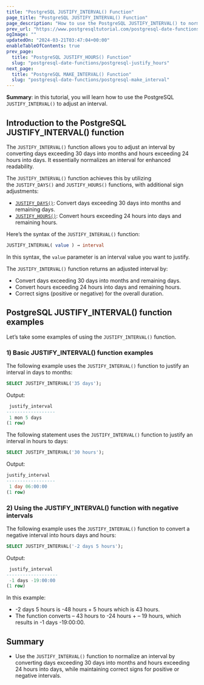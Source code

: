```yaml
---
title: "PostgreSQL JUSTIFY_INTERVAL() Function"
page_title: "PostgreSQL JUSTIFY_INTERVAL() Function"
page_description: "How to use the PostgreSQL JUSTIFY_INTERVAL() to normalize an interval by using the JUSTIFY_DAYS() and JUSTIFY_HOURS() functions."
prev_url: "https://www.postgresqltutorial.com/postgresql-date-functions/postgresql-justify_interval/"
ogImage: ""
updatedOn: "2024-03-21T03:47:04+00:00"
enableTableOfContents: true
prev_page: 
  title: "PostgreSQL JUSTIFY_HOURS() Function"
  slug: "postgresql-date-functions/postgresql-justify_hours"
next_page: 
  title: "PostgreSQL MAKE_INTERVAL() Function"
  slug: "postgresql-date-functions/postgresql-make_interval"
---
```





**Summary**: in this tutorial, you will learn how to use the PostgreSQL `JUSTIFY_INTERVAL()` to adjust an interval.


## Introduction to the PostgreSQL JUSTIFY\_INTERVAL() function

The `JUSTIFY_INTERVAL()` function allows you to adjust an interval by converting days exceeding 30 days into months and hours exceeding 24 hours into days. It essentially normalizes an interval for enhanced readability.

The `JUSTIFY_INTERVAL()` function achieves this by utilizing the `JUSTIFY_DAYS()` and `JUSTIFY_HOURS()` functions, with additional sign adjustments:

* [`JUSTIFY_DAYS()`](postgresql-justify_days): Convert days exceeding 30 days into months and remaining days.
* [`JUSTIFY_HOURS()`](postgresql-justify_hours): Convert hours exceeding 24 hours into days and remaining hours.

Here’s the syntax of the `JUSTIFY_INTERVAL()` function:


```sql
JUSTIFY_INTERVAL( value ) → interval
```
In this syntax, the `value` parameter is an interval value you want to justify.

The `JUSTIFY_INTERVAL()` function returns an adjusted interval by:

* Convert days exceeding 30 days into months and remaining days.
* Convert hours exceeding 24 hours into days and remaining hours.
* Correct signs (positive or negative) for the overall duration.


## PostgreSQL JUSTIFY\_INTERVAL() function examples

Let’s take some examples of using the `JUSTIFY_INTERVAL()` function.


### 1\) Basic JUSTIFY\_INTERVAL() function examples

The following example uses the `JUSTIFY_INTERVAL()` function to justify an interval in days to months:


```sql
SELECT JUSTIFY_INTERVAL('35 days');
```
Output:


```sql
 justify_interval
------------------
 1 mon 5 days
(1 row)
```
The following statement uses the `JUSTIFY_INTERVAL()` function to justify an interval in hours to days:


```sql
SELECT JUSTIFY_INTERVAL('30 hours');
```
Output:


```sql
justify_interval
------------------
 1 day 06:00:00
(1 row)
```

### 2\) Using the JUSTIFY\_INTERVAL() function with negative intervals

The following example uses the `JUSTIFY_INTERVAL()` function to convert a negative interval into hours days and hours:


```sql
SELECT JUSTIFY_INTERVAL('-2 days 5 hours');
```
Output:


```sql
 justify_interval
-------------------
 -1 days -19:00:00
(1 row)
```
In this example:

* \-2 days 5 hours is \-48 hours \+ 5 hours which is 43 hours.
* The function converts – 43 hours to \-24 hours \+ – 19 hours, which results in \-1 days \-19:00:00\.


## Summary

* Use the `JUSTIFY_INTERVAL()` function to normalize an interval by converting days exceeding 30 days into months and hours exceeding 24 hours into days, while maintaining correct signs for positive or negative intervals.

